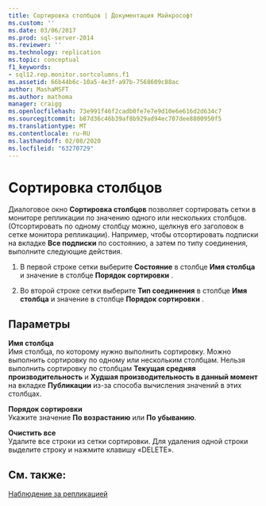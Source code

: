 ```yaml
---
title: Сортировка столбцов | Документация Майкрософт
ms.custom: ''
ms.date: 03/06/2017
ms.prod: sql-server-2014
ms.reviewer: ''
ms.technology: replication
ms.topic: conceptual
f1_keywords:
- sql12.rep.monitor.sortcolumns.f1
ms.assetid: 66b44b6c-10a5-4e3f-a97b-7568609c88ac
author: MashaMSFT
ms.author: mathoma
manager: craigg
ms.openlocfilehash: 73e991f46f2cadb0fe7e7e9d10e6e616d2d634c7
ms.sourcegitcommit: b87d36c46b39af8b929ad94ec707dee8800950f5
ms.translationtype: MT
ms.contentlocale: ru-RU
ms.lasthandoff: 02/08/2020
ms.locfileid: "63270729"
---
```

# <a name="sort-columns"></a>Сортировка столбцов
  Диалоговое окно **Сортировка столбцов** позволяет сортировать сетки в мониторе репликации по значению одного или нескольких столбцов. (Отсортировать по одному столбцу можно, щелкнув его заголовок в сетке монитора репликации). Например, чтобы отсортировать подписки на вкладке **Все подписки** по состоянию, а затем по типу соединения, выполните следующие действия.  
  
1.  В первой строке сетки выберите **Состояние** в столбце **Имя столбца** и значение в столбце **Порядок сортировки** .  
  
2.  Во второй строке сетки выберите **Тип соединения** в столбце **Имя столбца** и значение в столбце **Порядок сортировки** .  
  
## <a name="options"></a>Параметры  
 **Имя столбца**  
 Имя столбца, по которому нужно выполнить сортировку. Можно выполнить сортировку по одному или нескольким столбцам. Нельзя выполнить сортировку по столбцам **Текущая средняя производительность** и **Худшая производительность в данный момент** на вкладке **Публикации** из-за способа вычисления значений в этих столбцах.  
  
 **Порядок сортировки**  
 Укажите значение **По возрастанию** или **По убыванию**.  
  
 **Очистить все**  
 Удалите все строки из сетки сортировки. Для удаления одной строки выделите строку и нажмите клавишу «DELETE».  
  
## <a name="see-also"></a>См. также:  
 [Наблюдение за репликацией](monitoring-replication.md)  
  
  

